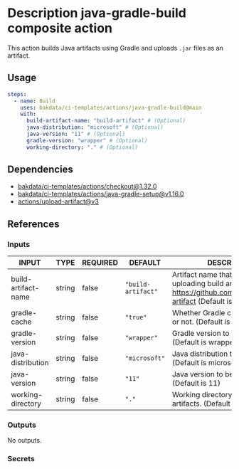 # Description java-gradle-build composite action

This action builds Java artifacts using Gradle and uploads `.jar` files as an artifact.

## Usage

```yaml
steps:
  - name: Build
    uses: bakdata/ci-templates/actions/java-gradle-build@main
    with:
      build-artifact-name: "build-artifact" # (Optional)
      java-distribution: "microsoft" # (Optional)
      java-version: "11" # (Optional)
      gradle-version: "wrapper" # (Optional)
      working-directory: "." # (Optional)
```

## Dependencies

- [bakdata/ci-templates/actions/checkout@1.32.0](https://github.com/bakdata/ci-templates/blob/1.32.0/actions/checkout)
- [bakdata/ci-templates/actions/java-gradle-setup@v1.16.0](https://github.com/bakdata/ci-templates/blob/v1.16.0/actions/java-gradle-setup)
- [actions/upload-artifact@v3](https://github.com/actions/upload-artifact/tree/v3)

## References

### Inputs

<!-- AUTO-DOC-INPUT:START - Do not remove or modify this section -->

| INPUT               | TYPE   | REQUIRED | DEFAULT            | DESCRIPTION                                                                                                                           |
| ------------------- | ------ | -------- | ------------------ | ------------------------------------------------------------------------------------------------------------------------------------- |
| build-artifact-name | string | false    | `"build-artifact"` | Artifact name that is used for uploading build artifacts, see https://github.com/actions/upload-artifact (Default is build-artifact). |
| gradle-cache        | string | false    | `"true"`           | Whether Gradle caching is enabled or not. (Default is true)                                                                           |
| gradle-version      | string | false    | `"wrapper"`        | Gradle version to be installed. (Default is wrapper)                                                                                  |
| java-distribution   | string | false    | `"microsoft"`      | Java distribution to be installed. (Default is microsoft)                                                                             |
| java-version        | string | false    | `"11"`             | Java version to be installed. (Default is 11)                                                                                         |
| working-directory   | string | false    | `"."`              | Working directory of your Gradle artifacts. (Default is .)                                                                            |

<!-- AUTO-DOC-INPUT:END -->

### Outputs

<!-- AUTO-DOC-OUTPUT:START - Do not remove or modify this section -->

No outputs.

<!-- AUTO-DOC-OUTPUT:END -->

### Secrets
